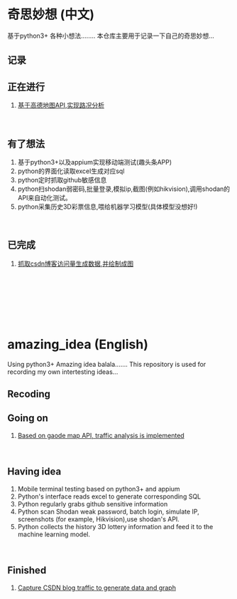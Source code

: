 # 奇思妙想 (中文)

基于python3+
各种小想法........
本仓库主要用于记录一下自己的奇思妙想...

记录
-----

## 正在进行
1. [基于高德地图API,实现路况分析](https://github.com/unlimitbladeworks/traffic-monitor)

<br>

## 有了想法
1. 基于python3+以及appium实现移动端测试(趣头条APP)
2. python的界面化读取excel生成对应sql
3. python定时抓取github敏感信息
4. python扫shodan弱密码,批量登录,模拟ip,截图(例如hikvision),调用shodan的API来自动化测试。
5. python采集历史3D彩票信息,喂给机器学习模型(具体模型没想好!)
<br>

## 已完成
1. [抓取csdn博客访问量生成数据,并绘制成图](https://github.com/unlimitbladeworks/spider_csdn)

<br>
<br>
<br>
<br>
<br>
<br>


# amazing_idea (English)

Using python3+
Amazing idea balala.......
This repository is used for recording my own intertesting ideas...

Recoding
-----

## Going on
1. [Based on gaode map API, traffic analysis is implemented](https://github.com/unlimitbladeworks/traffic-monitor)

<br>

## Having idea
1. Mobile terminal testing based on python3+ and appium
2. Python's interface reads excel to generate corresponding SQL
3. Python regularly grabs github sensitive information
4. Python scan Shodan weak password, batch login, simulate IP, screenshots (for example, Hikvision),use shodan's API.
5. Python collects the history 3D lottery information and feed it to the machine learning model.

<br>

## Finished
1. [Capture CSDN blog traffic to generate data and graph](https://github.com/unlimitbladeworks/spider_csdn)

<br>

<br>
<br>
<br>
<br>
<br>
<br>


